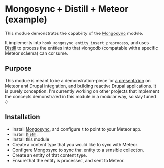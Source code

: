 # Mongosync + Distill + Meteor (example)
This module demonstrates the capability of the [Mongosync](http://github.com/patrickocoffeyo/mongosync) module.

It implements into `hook_mongosync_entity_insert_preprocess`, and uses [Distill](http://github.com/patrickocoffeyo/distill) to process the entities into that Mongodb (compatable with a specific Meteor schema) can consume.

## Purpose
This module is meant to be a demonstration-piece for [a presentation](https://docs.google.com/presentation/d/1eheh9CTxQHnVVOPlP6iYvQMC-kSOA7UC4wl7nWU1kUo/edit?usp=sharing) on Meteor and Drupal integration, and building reactive Drupal applications. It is purely conception. I'm currently working on other projects that implement the concepts demonstrated in this module in a modular way, so stay tuned :)

## Installation
* Install [Mongosync](http://github.com/patrickocoffeyo/mongosync), and configure it to point to your Meteor app.
* Install [Distill](http://github.com/patrickocoffeyo/distill).
* Install this module
* Create a content type that you would like to sync with Meteor.
* Configure Mongosync to sync that entity to a sensible collection.
* Create an entity of that content type.
* Ensure that the entity is processed, and sent to Meteor.
